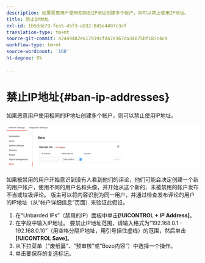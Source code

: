 ```yaml
---
description: 如果恶意用户使用相同的IP地址创建多个帐户，则可以禁止使用IP地址。
title: 禁止IP地址
exl-id: 1b5dde79-fea5-45f3-a832-8d5e4497c3cf
translation-type: tm+mt
source-git-commit: a2449482e617939cfda7e367da34875bf187c4c9
workflow-type: tm+mt
source-wordcount: '168'
ht-degree: 0%

---
```


# 禁止IP地址{#ban-ip-addresses}

如果恶意用户使用相同的IP地址创建多个帐户，则可以禁止使用IP地址。

![](assets/Bans-1024x239.png)

如果被禁用的用户开始意识到没有人看到他们的评论，他们可能会决定创建一个新的用户帐户，使用不同的用户名和头像，并开始从这个新的、未被禁用的帐户发布不当或垃圾评论。 版主可以将内容识别为同一用户，并通过检查发布评论的用户的IP地址（从“帐户详细信息”页面）来验证此假设。

1. 在“Unbarded IPs”（禁用的IP）面板中单击&#x200B;**[!UICONTROL + IP Address]**。
1. 在字段中输入IP地址。 要禁止IP地址范围，请输入格式为“192.168.0.1 - 192.168.0.10”（用空格分隔IP地址，用引号括住虚线）的范围，然后单击&#x200B;**[!UICONTROL Save]**。
1. 从下拉菜单（“废纸篓”、“预审核”或“Bozo内容”）中选择一个操作。
1. 单击要保存的复选标记。
